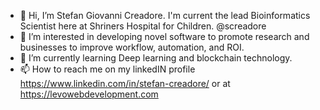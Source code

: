 - 👋 Hi, I’m Stefan Giovanni Creadore. I'm current the lead Bioinformatics Scientist here at Shriners Hospital for Children. @screadore 
- 👀 I’m interested in developing novel software to promote research and businesses to improve workflow, automation, and ROI.
- 🌱 I’m currently learning Deep learning and blockchain technology.
- 📫 How to reach me on my linkedIN profile https://www.linkedin.com/in/stefan-creadore/ or at https://levowebdevelopment.com

<!---
screadore/screadore is a ✨ special ✨ repository because its `README.md` (this file) appears on your GitHub profile.
You can click the Preview link to take a look at your changes.
--->
